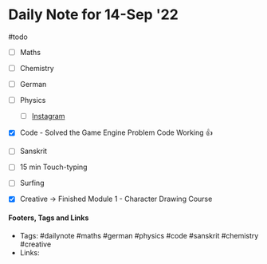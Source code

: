 # Daily Note for 14-Sep '22
#todo
- [ ] Maths
- [ ] Chemistry
- [ ] German
- [ ] Physics
	- [ ] [Instagram](https://www.instagram.com/physics.infographics/)
- [x] Code - Solved the Game Engine Problem Code Working 👍
- [ ] Sanskrit
- [ ] 15 min Touch-typing
- [ ] Surfing
- [x] Creative -> Finished Module 1 - Character Drawing Course


#### Footers, Tags and Links
- Tags: #dailynote #maths #german #physics #code #sanskrit #chemistry #creative
- Links: 

[^1]: